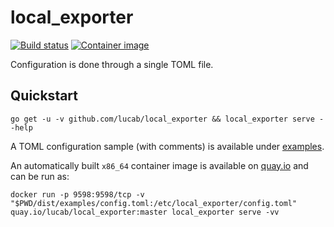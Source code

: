 # local\_exporter

[![Build status](https://travis-ci.com/lucab/local_exporter.svg?branch=master)](https://travis-ci.com/lucab/local_exporter)
[![Container image](https://quay.io/repository/lucab/local_exporter/status)](https://quay.io/repository/lucab/local_exporter)

Configuration is done through a single TOML file.

## Quickstart

```
go get -u -v github.com/lucab/local_exporter && local_exporter serve --help
```

A TOML configuration sample (with comments) is available under [examples](dist/examples/).

An automatically built `x86_64` container image is available on [quay.io](https://quay.io/repository/lucab/local_exporter) and can be run as:

```
docker run -p 9598:9598/tcp -v "$PWD/dist/examples/config.toml:/etc/local_exporter/config.toml" quay.io/lucab/local_exporter:master local_exporter serve -vv
```
